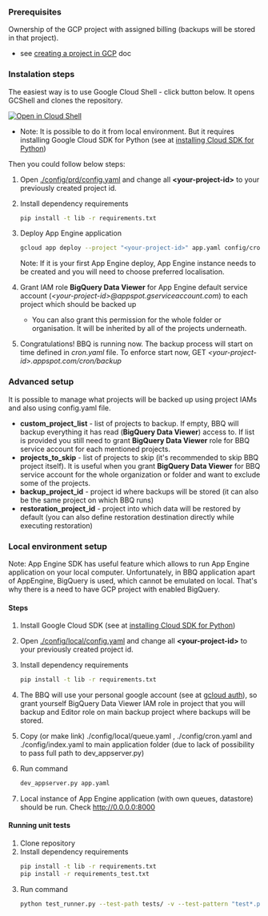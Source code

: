 ### Prerequisites
Ownership of the GCP project with assigned billing (backups will be stored in that project).
 * see [creating a project in GCP](https://support.google.com/cloud/answer/6251787?hl=en#) doc

### Instalation steps

The easiest way is to use Google Cloud Shell - click button below. It opens GCShell and clones the repository. 

<a href="https://console.cloud.google.com/cloudshell/open?git_repo=https://github.com/ocadotechnology/bbq&page=editor&open_in_editor=SETUP.md">
<img alt="Open in Cloud Shell" src ="http://gstatic.com/cloudssh/images/open-btn.png"></a>

<br>
  
  * Note: It is possible to do it from local environment. But it requires installing Google Cloud SDK for Python (see at [installing Cloud SDK for Python](https://cloud.google.com/appengine/docs/standard/python/download))

Then you could follow below steps:
1. Open [./config/prd/config.yaml](./config/prd/config.yaml) and change all **\<your-project-id\>** to your previously created project id. 

1. Install dependency requirements
      ```bash
      pip install -t lib -r requirements.txt
      ```
1.  Deploy App Engine application
       ```bash
       gcloud app deploy --project "<your-project-id>" app.yaml config/cron.yaml config/prd/queue.yaml config/index.yaml
       ```
  
    Note: If it is your first App Engine deploy, App Engine instance needs to be created and you will need to choose preferred localisation. 
1. Grant IAM role **BigQuery Data Viewer** for App Engine default service account (*\<your-project-id\>@appspot.gserviceaccount.com*) to each project which should be backed up
      * You can also grant this permission for the whole folder or organisation. It will be inherited by all of the projects underneath.

1. Congratulations! BBQ is running now. The backup process will start on time defined in *cron.yaml* file. 
To enforce start now, GET *\<your-project-id\>.appspot.com/cron/backup*

### Advanced setup
  It is possible to manage what projects will be backed up using project IAMs and also using config.yaml file.
  * **custom_project_list** - list of projects to backup. If empty, BBQ will backup everything it has read (**BigQuery Data Viewer**) access to. If list is provided you still need to grant **BigQuery Data Viewer** role for BBQ service account for each mentioned projects.
  * **projects_to_skip** - list of projects to skip (it's recommended to skip BBQ project itself). It is useful when you grant **BigQuery Data Viewer** for BBQ service account for the whole organization or folder and want to exclude some of the projects.
  * **backup_project_id** - project id where backups will be stored (it can also be the same project on which BBQ runs)
  * **restoration_project_id** - project into which data will be restored by default (you can also define restoration destination directly while executing restoration)
      


### Local environment setup

Note: App Engine SDK has useful feature which allows to run App Engine application on your local computer. 
Unfortunately, in BBQ application apart of AppEngine, BigQuery is used, which cannot be emulated on local. 
That's why there is a need to have GCP project with enabled BigQuery.

#### Steps

1. Install Google Cloud SDK (see at [installing Cloud SDK for Python](https://cloud.google.com/appengine/docs/standard/python/download))

1. Open [./config/local/config.yaml](./config/local/config.yaml) and change all **\<your-project-id\>** to your previously created project id. 

1. Install dependency requirements
      ```bash
      pip install -t lib -r requirements.txt
      ```

1. The BBQ will use your personal google account (see at [gcloud auth](https://cloud.google.com/sdk/gcloud/reference/auth/)), so grant yourself BigQuery Data Viewer IAM role in project that you will backup and Editor role on main backup project where backups will be stored.

1. Copy (or make link) ./config/local/queue.yaml , ./config/cron.yaml and ./config/index.yaml to main application folder (due to lack of possibility to pass full path to dev_appserver.py)

1. Run command 
      ```bash
      dev_appserver.py app.yaml
      ```
  
1. Local instance of App Engine application (with own queues, datastore) should be run. Check http://0.0.0.0:8000


#### Running unit tests

1. Clone repository
1. Install dependency requirements
      ```bash
      pip install -t lib -r requirements.txt
      pip install -r requirements_test.txt
      ```
1. Run command
      ```bash
      python test_runner.py --test-path tests/ -v --test-pattern "test*.py" <path to google cloud sdk> 
      ```

